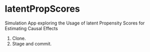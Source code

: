 # latentPropScores
Simulation App exploring the Usage of latent Propensity Scores for Estimating Causal Effects

1. Clone.
2. Stage and commit.